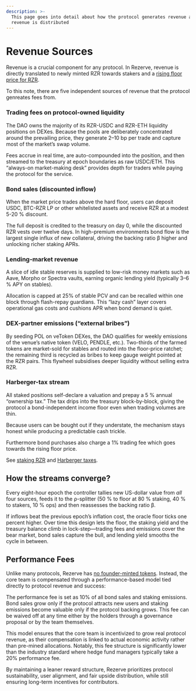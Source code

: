 ```yaml
---
description: >-
  This page goes into detail about how the protocol generates revenue and how
  revenue is distributed
---
```


# Revenue Sources

Revenue is a crucial component for any protocol. In Rezerve, revenue is directly translated to newly minted RZR towards stakers and a [rising floor price for RZR](yield-mechanics/price-hard-floor.md).

To this note, there are five independent sources of revenue that the protocol genreates fees from.

### **Trading fees on protocol-owned liquidity**

The DAO owns the majority of its RZR-USDC and RZR-ETH liquidity positions on DEXes. Because the pools are deliberately concentrated around the prevailing price, they generate 2–10 bp per trade and capture most of the market’s swap volume.

Fees accrue in real time, are auto-compounded into the position, and then streamed to the treasury at epoch boundaries as raw USDC/ETH. This “always-on market-making desk” provides depth for traders while paying the protocol for the service.

### **Bond sales (discounted inflow)**

When the market price trades above the hard floor, users can deposit USDC, BTC-RZR LP or other whitelisted assets and receive RZR at a modest 5-20 % discount.

The full deposit is credited to the treasury on day 0, while the discounted RZR vests over twelve days. In high-premium environments bond flow is the largest single influx of new collateral, driving the backing ratio β higher and unlocking richer staking APRs.

### **Lending-market revenue**

A slice of idle stable reserves is supplied to low-risk money markets such as Aave, Morpho or Spectra vaults, earning organic lending yield (typically 3–6 % APY on stables).

Allocation is capped at 25% of stable PCV and can be recalled within one block through flash-repay guardians. This “lazy cash” layer covers operational gas costs and cushions APR when bond demand is quiet.

### **DEX-partner emissions (“external bribes”)**

By seeding POL on veToken DEXes, the DAO qualifies for weekly emissions of the venue’s native token (VELO, PENDLE, etc.). Two-thirds of the farmed tokens are market-sold for stables and routed into the floor-price ratchet; the remaining third is recycled as bribes to keep gauge weight pointed at the RZR pairs. This flywheel subsidises deeper liquidity without selling extra RZR.

### **Harberger-tax stream**

All staked positions self-declare a valuation and prepay a 5 % annual “ownership tax.” The tax drips into the treasury block-by-block, giving the protocol a bond-independent income floor even when trading volumes are thin.

Because users can be bought out if they understate, the mechanism stays honest while producing a predictable cash trickle.

Furthermore bond purchases also charge a 1% trading fee which goes towards the rising floor price.

See [staking RZR](staking-rzr-srzr/) and [Harberger taxes](revenue-sources.md#harberger-tax-stream).

## How the streams converge?

Every eight-hour epoch the controller tallies new US-dollar value from _all_ four sources, feeds it to the ρ-splitter (50 % to floor at 80 % staking, 40 % to stakers, 10 % ops) and then reassesses the backing ratio β.

If inflows beat the previous epoch’s inflation cost, the oracle floor ticks one percent higher. Over time this design lets the floor, the staking yield and the treasury balance climb in lock-step—trading fees and emissions cover the bear market, bond sales capture the bull, and lending yield smooths the cycle in between.

## Performance Fees

Unlike many protocols, Rezerve has [no founder-minted tokens](../community-first-tokenomics.md#bootstrapped-and-founder-fair). Instead, the core team is compensated through a performance-based model tied directly to protocol revenue and success:

The performance fee is set as 10% of all bond sales and staking emissions. Bond sales grow only if the protocol attracts new users and staking emissions become valuable only if the protocol backing grows. This fee can be waived off at any time either by the holders through a governance proposal or by the team themselves.

This model ensures that the core team is incentivized to grow real protocol revenue, as their compensation is linked to actual economic activity rather than pre-mined allocations. Notably, this fee structure is significantly lower than the industry standard where hedge fund managers typically take a 20% performance fee.

By maintaining a leaner reward structure, Rezerve prioritizes protocol sustainability, user alignment, and fair upside distribution, while still ensuring long-term incentives for contributors.
